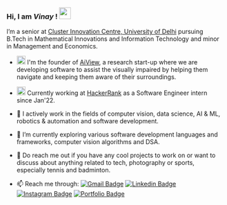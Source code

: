 ### Hi, I am ***Vinay*** ! <img src="https://media.giphy.com/media/hvRJCLFzcasrR4ia7z/giphy.gif" width="27px">
I’m a senior at [Cluster Innovation Centre, University of Delhi](https://ducic.ac.in/) pursuing B.Tech in Mathematical Innovations and Information Technology and minor in Management and Economics.

- <img src="https://media-exp1.licdn.com/dms/image/C560BAQHx-RwlazW54Q/company-logo_200_200/0/1628189126020?e=1647475200&v=beta&t=iGaEpnQ3koGpie564fqGRcG6vbhinMLzrbz9exk_mig" width="20px"> I'm the founder of [AiView](https://www.aiview.co.in), a research start-up where we are developing software to assist the visually impaired by helping them navigate and keeping them aware of their surroundings.

- <img src="https://upload.wikimedia.org/wikipedia/commons/4/40/HackerRank_Icon-1000px.png" width="20px"> Currently working at [HackerRank](https://www.hackerrank.com/about-us) as a Software Engineer intern since Jan'22.

- 🔭 I actively work in the fields of computer vision, data science, AI & ML, robotics & automation and software development.
- 🌱 I’m currently exploring various software development languages and frameworks, computer vision algorithms and DSA.
- 💬 Do reach me out if you have any cool projects to work on or want to discuss about anything related to tech, photography or sports, especially tennis and badminton.
- 📫 Reach me through: [![Gmail Badge](https://img.shields.io/badge/-vinay.chappa@gmail.com-c14436?style=oval&logo=Gmail&logoColor=white&link=mailto:vinay.chappa@gmail.com)](mailto:vinay.chappa@gmail.com)  [![Linkedin Badge](https://img.shields.io/badge/-csvinay-0072b1?style=flat&logo=Linkedin&logoColor=white&link=https://www.linkedin.com/in/csvinay)](https://www.linkedin.com/in/csvinay) [![Instagram Badge](https://img.shields.io/badge/-vinay07rn-0072b1?style=flat&logo=Instagram&logoColor=white&link=https://www.instagram.com/vinay07rn)](https://www.instagram.com/vinay07rn) [![Portfolio Badge](https://img.shields.io/badge/-csvinay.com-blue?style=flat&logo=Instatus&logoColor=white&link=https://www.csvinay.com)](https://www.csvinay.com)

